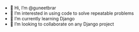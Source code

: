 - 👋 Hi, I’m @guneetbrar
- 👀 I’m interested in using code to solve repeatable problems
- 🌱 I’m currently learning Django 
- 💞️ I’m looking to collaborate on any Django project

<!---
guneetbrar/guneetbrar is a ✨ special ✨ repository because its `README.md` (this file) appears on your GitHub profile.
You can click the Preview link to take a look at your changes.
--->
